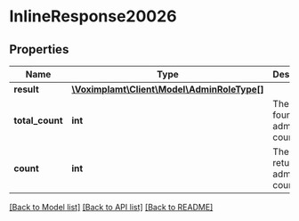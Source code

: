 # InlineResponse20026

## Properties
Name | Type | Description | Notes
------------ | ------------- | ------------- | -------------
**result** | [**\Voximplamt\Client\Model\AdminRoleType[]**](AdminRoleType.md) |  | [optional] 
**total_count** | **int** | The total found admin role count. | [optional] 
**count** | **int** | The returned admin role count. | [optional] 

[[Back to Model list]](../README.md#documentation-for-models) [[Back to API list]](../README.md#documentation-for-api-endpoints) [[Back to README]](../README.md)


